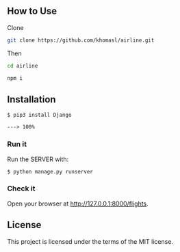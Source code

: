 ## How to Use
Clone

```bash
git clone https://github.com/khomasl/airline.git
```

Then
```bash
cd airline
```

```bash
npm i
```

## Installation

<div class="termy">

```console
$ pip3 install Django

---> 100%
```

</div>

### Run it

Run the SERVER with:

<div class="termy">

```console
$ python manage.py runserver
```

</div>

### Check it

Open your browser at <a href="http://127.0.0.1:8000/flights" class="external-link" target="_blank">http://127.0.0.1:8000/flights</a>.

## License

This project is licensed under the terms of the MIT license.
